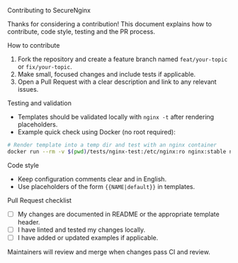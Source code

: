 Contributing to SecureNginx

Thanks for considering a contribution! This document explains how to contribute, code style, testing and the PR process.

How to contribute

1. Fork the repository and create a feature branch named `feat/your-topic` or `fix/your-topic`.
2. Make small, focused changes and include tests if applicable.
3. Open a Pull Request with a clear description and link to any relevant issues.

Testing and validation

- Templates should be validated locally with `nginx -t` after rendering placeholders.
- Example quick check using Docker (no root required):

```bash
# Render template into a temp dir and test with an nginx container
docker run --rm -v $(pwd)/tests/nginx-test:/etc/nginx:ro nginx:stable nginx -t
```

Code style

- Keep configuration comments clear and in English.
- Use placeholders of the form `{{NAME|default}}` in templates.

Pull Request checklist

- [ ] My changes are documented in README or the appropriate template header.
- [ ] I have linted and tested my changes locally.
- [ ] I have added or updated examples if applicable.

Maintainers will review and merge when changes pass CI and review.
